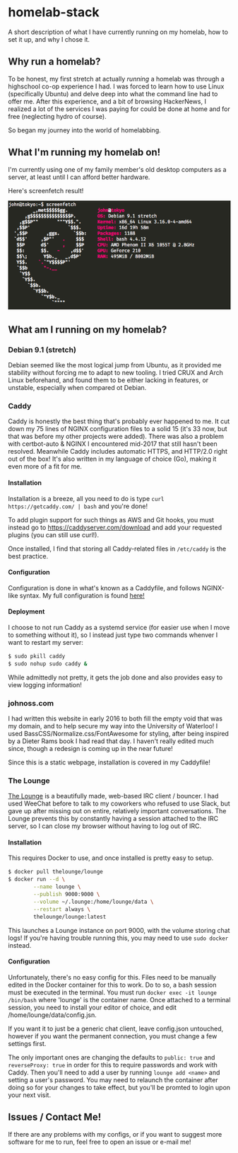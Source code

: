 # homelab-stack
A short description of what I have currently running on my homelab, how to set it up, and why I chose it.

## Why run a homelab?

To be honest, my first stretch at actually *running* a homelab was through a highschool co-op experience I had. I was forced to learn how to use Linux (specifically Ubuntu) and delve deep into what the command line had to offer me. After this experience, and a bit of browsing HackerNews, I realized a lot of the services I was paying for could be done at home and for free (neglecting hydro of course). 

So began my journey into the world of homelabbing. 


## What I'm running my homelab on!

I'm currently using one of my family member's old desktop computers as a server, at least until I can afford better hardware.

Here's screenfetch result!

![](./screenshot.png)

## What am I running on my homelab?

### Debian 9.1 (stretch)

Debian seemed like the most logical jump from Ubuntu, as it provided me stability without forcing me to adapt to new tooling. I tried CRUX and Arch Linux beforehand, and found them to be either lacking in features, or unstable, especially when compared ot Debian. 

### Caddy

Caddy is honestly the best thing that's probably ever happened to me. It cut down my 75 lines of NGINX configuration files to a solid 15 (it's 33 now, but that was before my other projects were added). There was also a problem with certbot-auto & NGINX I encountered mid-2017 that still hasn't been resolved. Meanwhile Caddy includes automatic HTTPS, and HTTP/2.0 right out of the box! It's also written in my language of choice (Go), making it even more of a fit for me. 

#### Installation

Installation is a breeze, all you need to do is type ```curl https://getcaddy.com/ | bash``` and you're done!

To add plugin support for such things as AWS and Git hooks, you must instead go to https://caddyserver.com/download and add 
your requested plugins (you can still use curl!). 

Once installed, I find that storing all Caddy-related files in ```/etc/caddy``` is the best practice. 

#### Configuration

Configuration is done in what's known as a Caddyfile, and follows NGINX-like syntax. My full configuration is found [here!]() 

#### Deployment

I choose to not run Caddy as a systemd service (for easier use when I move to something without it), so I instead just type two commands whenver I want to restart my server:
```bash
$ sudo pkill caddy
$ sudo nohup sudo caddy &
```
While admittedly not pretty, it gets the job done and also provides easy to view logging information!

### johnoss.com

I had written this website in early 2016 to both fill the empty void that was my domain, and to help secure my way into the University of Waterloo! I used BassCSS/Normalize.css/FontAwesome for styling, after being inspired by a Dieter Rams book I had read that day. I haven't really edited much since, though a redesign is coming up in the near future!

Since this is a static webpage, installation is covered in my Caddyfile!

### The Lounge

[The Lounge](https://thelounge.github.io) is a beautifully made, web-based IRC client / bouncer. I had used WeeChat before to talk to my coworkers who refused to use Slack, but gave up after missing out on entire, relatively important conversations. The Lounge prevents this by constantly having a session attached to the IRC server, so I can close my browser without having to log out of IRC.

#### Installation

This requires Docker to use, and once installed is pretty easy to setup.

```bash
$ docker pull thelounge/lounge
$ docker run --d \
        --name lounge \
        --publish 9000:9000 \
        --volume ~/.lounge:/home/lounge/data \
        --restart always \
        thelounge/lounge:latest
```

This launches a Lounge instance on port 9000, with the volume storing chat logs! If you're having trouble running this, you may need to use ```sudo docker``` instead. 

#### Configuration

Unfortunately, there's no easy config for this. Files need to be manually edited in the Docker container for this to work. Do to so, a bash session must be executed in the terminal. You must run ```docker exec -it lounge /bin/bash``` where 'lounge' is the container name. Once attached to a terminal session, you need to install your editor of choice, and edit /home/lounge/data/config.jsn.

If you want it to just be a generic chat client, leave config.json untouched, however if you want the permanent connection, you must change a few settings first.

The only important ones are changing the defaults to ```public: true``` and ```reverseProxy: true``` in order for this to require passwords and work with Caddy. 
Then you'll need to add a user by running ```lounge add <name>``` and setting a user's password. You may need to relaunch the container after doing so for your changes to take effect, but you'll be promted to login upon your next visit. 



## Issues / Contact Me!

If there are any problems with my configs, or if you want to suggest more software for me to run, feel free to open an issue or e-mail me! 




